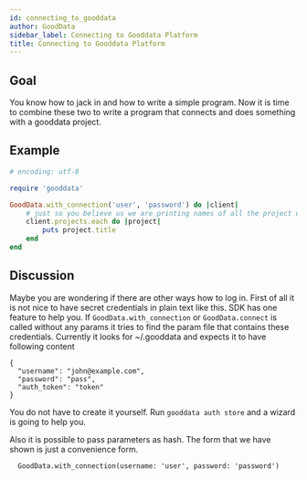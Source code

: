 ```yaml
---
id: connecting_to_gooddata
author: GoodData
sidebar_label: Connecting to Gooddata Platform
title: Connecting to Gooddata Platform
---
```


Goal
-------

You know how to jack in and how to write a simple program. Now it is
time to combine these two to write a program that connects and does
something with a gooddata project.

Example
--------


```ruby
# encoding: utf-8

require 'gooddata'

GoodData.with_connection('user', 'password') do |client|
    # just so you believe us we are printing names of all the project under this account
    client.projects.each do |project|
        puts project.title
    end
end 
```

Discussion
----------

Maybe you are wondering if there are other ways how to log in. First of
all it is not nice to have secret credentials in plain text like this.
SDK has one feature to help you. If `GoodData.with_connection` or
`GoodData.connect` is called without any params it tries to find the
param file that contains these credentials. Currently it looks for
~/.gooddata and expects it to have following content

    {
      "username": "john@example.com",
      "password": "pass",
      "auth_token": "token"
    }

You do not have to create it yourself. Run `gooddata auth store` and a
wizard is going to help you.

Also it is possible to pass parameters as hash. The form that we have
shown is just a convenience form.

      GoodData.with_connection(username: 'user', password: 'password')
